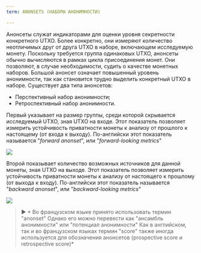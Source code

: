 ```yaml
---
term: ANONSETS (НАБОРЫ АНОНИМНОСТИ)

---
```

Анонсеты служат индикаторами для оценки уровня секретности конкретного UTXO. Более конкретно, они измеряют количество неотличимых друг от друга UTXO в наборе, включающем исследуемую монету. Поскольку требуется группа одинаковых UTXO, анонсеты обычно вычисляются в рамках цикла присоединения монет. Они позволяют, в случае необходимости, судить о качестве монетных наборов. Большой анонсет означает повышенный уровень анонимности, так как становится трудно выделить конкретный UTXO в наборе. Существует два типа анонсетов:


- Перспективный набор анонимности;
- Ретроспективный набор анонимности.

Первый указывает на размер группы, среди которой скрывается исследуемый UTXO, зная UTXO на входе. Этот показатель позволяет измерить устойчивость приватности монеты к анализу от прошлого к настоящему (от входа к выходу). По-английски этот показатель называется "*forward anonset*", или "*forward-looking metrics*"

![](../../dictionnaire/assets/39.webp)

Второй показывает количество возможных источников для данной монеты, зная UTXO на выходе. Этот показатель позволяет измерить устойчивость приватности монеты к анализу от настоящего к прошлому (от выхода к входу). По-английски этот показатель называется "*backward anonset*", или "*backward-looking metrics*"

![](../../dictionnaire/assets/40.webp)

> ► * Во французском языке принято использовать термин "anonset" Однако его можно перевести как "ансамбль анонимности" или "потенциал анонимности" Как в английском, так и во французском языках термин "score" также иногда используется для обозначения анонсетов (prospective score и retrospective score)*